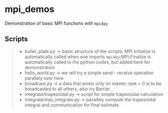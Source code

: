 # mpi_demos
Demonstration of basic MPI functions with `mpi4py`

## Scripts 
> - boiler_plate.py  &rarr; basic structure of the scripts; MPI.Initialize is automatically called when one imports `mpi4py`;MPI.Finalize is automatically called in the python codes, but added here for demonstration
> - hello_world.py &rarr; we will try a simple send - receive operation parallely over here
> - broadcast.py &rarr; a data that exists only on master rank = 0 is to be broadcasted to all others; also try Barrier
> - integrate/trapezoidal.py &rarr; script for simple trapezoidal calculation
> - integrate/mpi_integrate.py &rarr; parallely compute the trapezoidal integral and communication for final estimate


